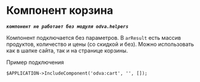 # Компонент корзина

***```компонент не работает без модуля odva.helpers```***

Компонент подключается без параметров. В ```arResult``` есть массив продуктов, количество и цены (со скидкой и без).
Можно использовать как в шапке сайта, так и на странице корзины.

Пример подключения

```
$APPLICATION->IncludeComponent('odva:cart', '', []);
```
